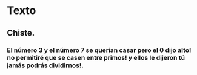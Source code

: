 # Texto
## Chiste.

### El número 3 y el número 7 se querían casar pero el 0 dijo alto! no permitiré que se casen entre primos! y ellos le dijeron tú jamás podrás dividirnos!.
